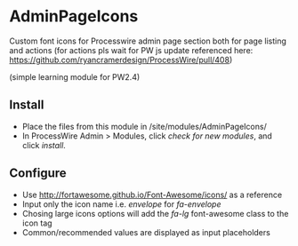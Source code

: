 AdminPageIcons
==============

Custom font icons for Processwire admin page section both for page listing and
actions (for actions pls wait for PW js update referenced here: https://github.com/ryancramerdesign/ProcessWire/pull/408)

(simple learning module for PW2.4)

## Install

- Place the files from this module in /site/modules/AdminPageIcons/
- In ProcessWire Admin > Modules, click *check for new modules*, and click *install*.

## Configure

- Use http://fortawesome.github.io/Font-Awesome/icons/ as a reference
- Input only the icon name i.e. *envelope* for *fa-envelope*
- Chosing large icons options will add the *fa-lg* font-awesome class to the icon tag
- Common/recommended values are displayed as input placeholders
